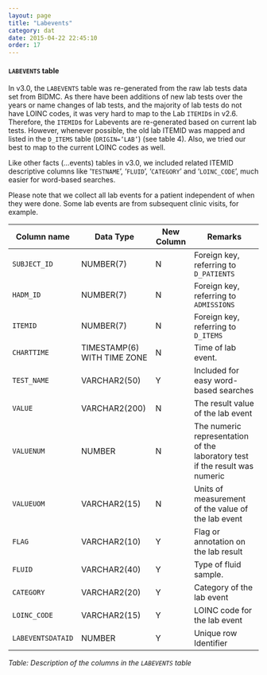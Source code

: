 ```yaml
---
layout: page
title: "Labevents"
category: dat
date: 2015-04-22 22:45:10
order: 17
---
```


#### ```LABEVENTS``` table

In v3.0, the ```LABEVENTS``` table was re-generated from the raw lab tests
data set from BIDMC. As there have been additions of new lab tests over
the years or name changes of lab tests, and the majority of lab tests do
not have LOINC codes, it was very hard to map to the Lab ```ITEMID```s in
v2.6. Therefore, the ```ITEMID```s for Labevents are re-generated based on
current lab tests. However, whenever possible, the old lab ITEMID was
mapped and listed in the ```D_ITEMS``` table (```ORIGIN=’LAB’```) (see table 4). Also, we tried our best to map to the current LOINC codes as well.

Like other facts (…events) tables in v3.0, we included related ITEMID
descriptive columns like ‘```TESTNAME```’, ‘```FLUID```’, ‘```CATEGORY```’ and
‘```LOINC_CODE```’, much easier for word-based searches.

Please note that we collect all lab events for a patient independent of
when they were done. Some lab events are from subsequent clinic visits,
for example.

Column name | Data Type | New Column  | Remarks
--- | --- | --- | ---
```SUBJECT_ID``` | NUMBER(7) | N | Foreign key, referring to ```D_PATIENTS```
```HADM_ID``` | NUMBER(7) | N | Foreign key, referring to ```ADMISSIONS```
```ITEMID``` | NUMBER(7) | N | Foreign key, referring to ```D_ITEMS```
```CHARTTIME``` | TIMESTAMP(6) WITH TIME ZONE | N | Time of lab event.
```TEST_NAME``` | VARCHAR2(50) | Y | Included for easy word-based searches
```VALUE``` | VARCHAR2(200) | N | The result value of the lab event
```VALUENUM``` | NUMBER | N | The numeric representation of the laboratory test if the result was numeric
```VALUEUOM``` | VARCHAR2(15) | N | Units of measurement of the value of the lab event
```FLAG``` | VARCHAR2(10) | Y | Flag or annotation on the lab result
```FLUID``` | VARCHAR2(40) | Y | Type of fluid sample.
```CATEGORY``` | VARCHAR2(20) | Y | Category of the lab event
```LOINC_CODE``` | VARCHAR2(15) | Y | LOINC code for the lab event
```LABEVENTSDATAID``` | NUMBER | Y | Unique row Identifier

*Table: Description of the columns in the ```LABEVENTS``` table*